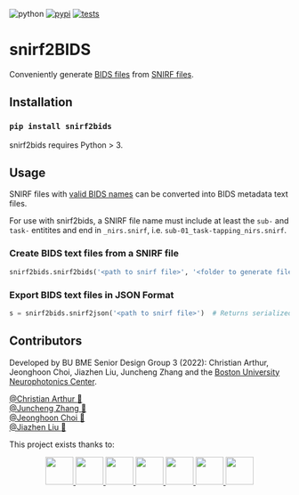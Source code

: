 ![python](https://img.shields.io/pypi/pyversions/snirf2bids?color=green)
[![pypi](https://img.shields.io/pypi/v/snirf2bids?color=blue)](https://pypi.org/project/snirf2bids/)
[![tests](https://github.com/BUNPC/snirf2bids/actions/workflows/test.yml/badge.svg)](https://github.com/BUNPC/snirf2bids/actions/workflows/test.yml)

# snirf2BIDS
Conveniently generate [BIDS files](https://bids-specification--802.org.readthedocs.build/en/802/04-modality-specific-files/11-functional-near-infrared-spectroscopy.html) from [SNIRF files](https://github.com/fnirs/snirf).  

## Installation
### `pip install snirf2bids`

snirf2bids requires Python > 3.

## Usage
SNIRF files with [valid BIDS names](https://bids-specification.readthedocs.io/en/stable/02-common-principles.html#file-name-structure) can be converted into BIDS metadata text files.

For use with snirf2bids, a SNIRF file name must include at least the `sub-` and `task-` entitites and end in `_nirs.snirf`, i.e. `sub-01_task-tapping_nirs.snirf`.

### Create BIDS text files from a SNIRF file
```python
snirf2bids.snirf2bids('<path to snirf file>', '<folder to generate files in>')
```
### Export BIDS text files in JSON Format
```python
s = snirf2bids.snirf2json('<path to snirf file>')  # Returns serialized JSON in which keys are filenames and values are their contents
```

## Contributors

Developed by BU BME Senior Design Group 3 (2022): Christian Arthur, Jeonghoon Choi, Jiazhen Liu, Juncheng Zhang and the [Boston University Neurophotonics Center](https://github.com/BUNPC).

[@Christian Arthur :melon:](https://github.com/chrsthur)<br>
[@Juncheng Zhang :tangerine:](https://github.com/andyzjc)<br>
[@Jeonghoon Choi :pineapple:](https://github.com/jeonghoonchoi)<br>
[@Jiazhen Liu :grapes:](https://github.com/ELISALJZ)<br>

This project exists thanks to:
<br>
<center class= "half">
<a href="https://github.com/sstucker">
<img src="https://github.com/sstucker.png" width="50" height="50">
</a>

<a href="https://github.com/rob-luke">
<img src="https://github.com/rob-luke.png" width="50" height="50">
</a>

<a href="https://github.com/chrsthur">
<img src="https://github.com/chrsthur.png" width="50" height="50">
</a>

<a href="https://github.com/andyzjc">
<img src="https://github.com/andyzjc.png" width="50" height="50">
</a>

<a href="https://github.com/jeonghoonchoi">
<img src="https://github.com/jeonghoonchoi.png" width="50" height="50">
</a>

<a href="https://github.com/ELISALJZ">
<img src="https://github.com/ELISALJZ.png" width="50" height="50">
</a>
  
<a href="https://github.com/dboas">
<img src="https://github.com/dboas.png" width="50" height="50">
</a>
                                                     </center>
